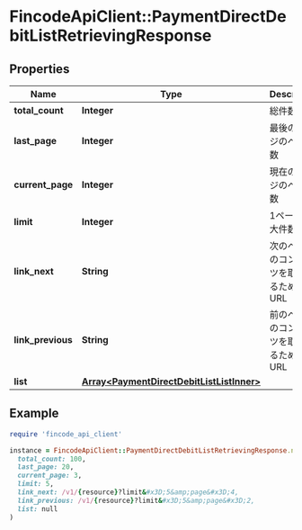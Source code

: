 # FincodeApiClient::PaymentDirectDebitListRetrievingResponse

## Properties

| Name | Type | Description | Notes |
| ---- | ---- | ----------- | ----- |
| **total_count** | **Integer** | 総件数 | [optional] |
| **last_page** | **Integer** | 最後のページのページ数 | [optional] |
| **current_page** | **Integer** | 現在のページのページ数 | [optional] |
| **limit** | **Integer** | 1ページの最大件数 | [optional] |
| **link_next** | **String** | 次のページのコンテンツを取得するためのURL | [optional] |
| **link_previous** | **String** | 前のページのコンテンツを取得するためのURL | [optional] |
| **list** | [**Array&lt;PaymentDirectDebitListListInner&gt;**](PaymentDirectDebitListListInner.md) |  | [optional] |

## Example

```ruby
require 'fincode_api_client'

instance = FincodeApiClient::PaymentDirectDebitListRetrievingResponse.new(
  total_count: 100,
  last_page: 20,
  current_page: 3,
  limit: 5,
  link_next: /v1/{resource}?limit&#x3D;5&amp;page&#x3D;4,
  link_previous: /v1/{resource}?limit&#x3D;5&amp;page&#x3D;2,
  list: null
)
```

